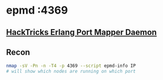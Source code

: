 # epmd :4369

## [HackTricks Erlang Port Mapper Daemon](https://book.hacktricks.xyz/pentesting/4369-pentesting-erlang-port-mapper-daemon-epmd)

## Recon

```bash
nmap -sV -Pn -n -T4 -p 4369 --script epmd-info IP
# will show which nodes are running on which port
```

